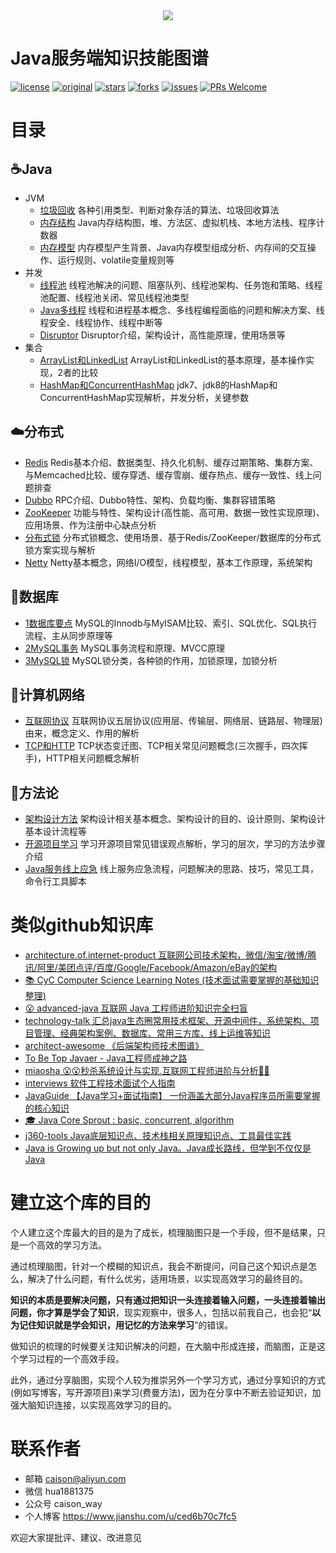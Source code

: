 
<div align="center">
    <img src="/logo/logo.png" >
</div> 

# Java服务端知识技能图谱

[![license](https://img.shields.io/badge/license-Attribution--NonCommercial%204.0%20-brightgreen.svg)](https://github.com/caison/java-knowledge-mind-map/blob/master/LICENSE)
[![original](https://img.shields.io/badge/original-陈彩华-orange.svg)](https://github.com/caison/java-knowledge-mind-map)
[![stars](https://img.shields.io/github/stars/caison/java-knowledge-mind-map.svg)](https://github.com/caison/java-knowledge-mind-map/stargazers)
[![forks](https://img.shields.io/github/forks/caison/java-knowledge-mind-map.svg)](https://github.com/caison/java-knowledge-mind-map/network/members)
[![issues](https://img.shields.io/github/issues/caison/java-knowledge-mind-map.svg)](https://github.com/caison/java-knowledge-mind-map/issues)
[![PRs Welcome](https://img.shields.io/badge/PRs-Welcome-brightgreen.svg)](http://makeapullrequest.com)

# 目录
## ☕Java
* JVM
  * [垃圾回收](/Java/JVM/垃圾回收/)
  各种引用类型、判断对象存活的算法、垃圾回收算法
  * [内存结构](/Java/JVM/内存结构/)
  Java内存结构图，堆、方法区、虚拟机栈、本地方法栈、程序计数器
  * [内存模型](/Java/JVM/内存模型/)
  内存模型产生背景、Java内存模型组成分析、内存间的交互操作、运行规则、volatile变量规则等
* 并发
  * [线程池](/Java/并发/线程池/)
  线程池解决的问题、阻塞队列、线程池架构、任务饱和策略、线程池配置、线程池关闭、常见线程池类型
  * [Java多线程](/Java/并发/Java多线程/)
  线程和进程基本概念、多线程编程面临的问题和解决方案、线程安全、线程协作、线程中断等
  * [Disruptor](/Java/并发/Disruptor/)
  Disruptor介绍，架构设计，高性能原理，使用场景等
* 集合
  * [ArrayList和LinkedList](/Java/集合/ArrayList和LinkedList/)
  ArrayList和LinkedList的基本原理，基本操作实现，2者的比较   
  * [HashMap和ConcurrentHashMap](/Java/集合/HashMap和ConcurrentHashMap/)
  jdk7、jdk8的HashMap和ConcurrentHashMap实现解析，并发分析，关键参数
  
## ☁️分布式
* [Redis](/分布式/Redis/)
Redis基本介绍、数据类型、持久化机制、缓存过期策略、集群方案、与Memcached比较、缓存穿透、缓存雪崩、缓存热点、缓存一致性、线上问题排查
* [Dubbo](/分布式/Dubbo/)
RPC介绍、Dubbo特性、架构、负载均衡、集群容错策略
* [ZooKeeper](/分布式/ZooKeeper/)
功能与特性、架构设计(高性能、高可用、数据一致性实现原理)、应用场景、作为注册中心缺点分析
* [分布式锁](/分布式/分布式锁/)
分布式锁概念、使用场景、基于Redis/ZooKeeper/数据库的分布式锁方案实现与解析
* [Netty](/分布式/Netty/)
Netty基本概念，网络I/O模型，线程模型，基本工作原理，系统架构

## 💾数据库
* [1数据库要点](/数据库/1数据库要点/)
MySQL的Innodb与MyISAM比较、索引、SQL优化、SQL执行流程、主从同步原理等
* [2MySQL事务](/数据库/2MySQL事务/)
MySQL事务流程和原理、MVCC原理
* [3MySQL锁](/数据库/3MySQL锁/)
MySQL锁分类，各种锁的作用，加锁原理，加锁分析

## 📡计算机网络
* [互联网协议](/计算机网络/互联网协议)
互联网协议五层协议(应用层、传输层、网络层、链路层、物理层)由来，概念定义、作用的解析
* [TCP和HTTP](/计算机网络/TCP和HTTP)
TCP状态变迁图、TCP相关常见问题概念(三次握手，四次挥手)，HTTP相关问题概念解析

## 💪方法论
* [架构设计方法](/方法论/架构设计方法)
架构设计相关基本概念、架构设计的目的、设计原则、架构设计基本设计流程等
* [开源项目学习](/方法论/开源项目学习)
学习开源项目常见错误观点解析，学习的层次，学习的方法步骤介绍
* [Java服务线上应急](/方法论/Java服务线上应急)
线上服务应急流程，问题解决的思路、技巧，常见工具，命令行工具脚本

# 类似github知识库
* [architecture.of.internet-product 互联网公司技术架构，微信/淘宝/微博/腾讯/阿里/美团点评/百度/Google/Facebook/Amazon/eBay的架构](https://github.com/davideuler/architecture.of.internet-product)
* [📚 CyC Computer Science Learning Notes (技术面试需要掌握的基础知识整理)](https://github.com/CyC2018/CS-Notes)
* [😮 advanced-java 互联网 Java 工程师进阶知识完全扫盲](https://github.com/doocs/advanced-java)
* [technology-talk 汇总java生态圈常用技术框架、开源中间件，系统架构、项目管理、经典架构案例、数据库、常用三方库、线上运维等知识](https://github.com/aalansehaiyang/technology-talk)
* [architect-awesome 《后端架构师技术图谱》](https://github.com/xingshaocheng/architect-awesome)
* [To Be Top Javaer - Java工程师成神之路](https://github.com/hollischuang/toBeTopJavaer)
* [miaosha 😮😮秒杀系统设计与实现.互联网工程师进阶与分析🙋🐓](https://github.com/qiurunze123/miaosha)
* [interviews 软件工程技术面试个人指南](https://github.com/kdn251/interviews/blob/master/README-zh-cn.md)
* [JavaGuide 【Java学习+面试指南】 一份涵盖大部分Java程序员所需要掌握的核心知识](https://github.com/Snailclimb/JavaGuide)
* [🎓 Java Core Sprout : basic, concurrent, algorithm](https://github.com/crossoverJie/JCSprout)
* [j360-tools Java底层知识点、技术栈相关原理知识点、工具最佳实践](https://github.com/xuminwlt/j360-tools)
* [Java is Growing up but not only Java。Java成长路线，但学到不仅仅是Java](https://github.com/javagrowing/JGrowing)

# 建立这个库的目的
个人建立这个库最大的目的是为了成长，梳理脑图只是一个手段，但不是结果，只是一个高效的学习方法。

通过梳理脑图，针对一个模糊的知识点，我会不断提问，问自己这个知识点是怎么，解决了什么问题，有什么优劣，适用场景，以实现高效学习的最终目的。

**知识的本质是要解决问题，只有通过把知识一头连接着输入问题，一头连接着输出问题，你才算是学会了知识**，现实观察中，很多人，包括以前我自己，也会犯“**以为记住知识就是学会知识，用记忆的方法来学习**”的错误。

做知识的梳理的时候要关注知识解决的问题，在大脑中形成连接，而脑图，正是这个学习过程的一个高效手段。

此外，通过分享脑图，实现个人较为推崇另外一个学习方式，通过分享知识的方式(例如写博客，写开源项目)来学习(费曼方法)，因为在分享中不断去验证知识，加强大脑知识连接，以实现高效学习的目的。


# 联系作者
* 邮箱 caison@aliyun.com
* 微信 hua1881375
* 公众号 caison_way
* 个人博客 https://www.jianshu.com/u/ced6b70c7fc5

欢迎大家提批评、建议、改进意见
